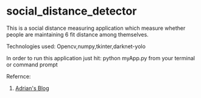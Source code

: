 # social_distance_detector

This is a social distance measuring application which measure whether people are maintaining 6 fit distance among themselves.

Technologies used:
Opencv,numpy,tkinter,darknet-yolo

In order to run this application just hit: python myApp.py from your terminal or command prompt

Refernce: 
1) [Adrian's Blog](https://www.pyimagesearch.com/2020/06/01/opencv-social-distancing-detector)
